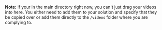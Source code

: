 **Note:** If your in the main directory right now, you can't just drag your videos into here. You either need to add them to your solution and specify that they be copied over or add them directly to the `/videos` folder where you are complying to.

